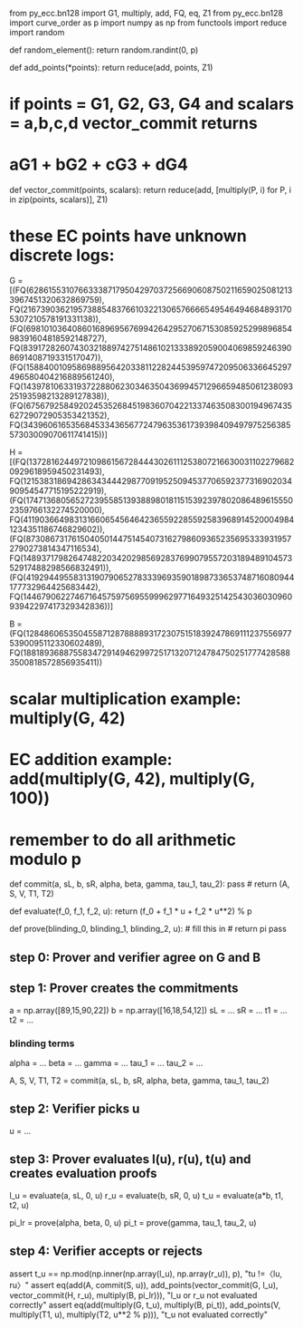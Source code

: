 from py_ecc.bn128 import G1, multiply, add, FQ, eq, Z1
from py_ecc.bn128 import curve_order as p
import numpy as np
from functools import reduce
import random

def random_element():
    return random.randint(0, p)

def add_points(*points):
    return reduce(add, points, Z1)

# if points = G1, G2, G3, G4 and scalars = a,b,c,d vector_commit returns
# aG1 + bG2 + cG3 + dG4
def vector_commit(points, scalars):
    return reduce(add, [multiply(P, i) for P, i in zip(points, scalars)], Z1)


# these EC points have unknown discrete logs:
G = [(FQ(6286155310766333871795042970372566906087502116590250812133967451320632869759), FQ(2167390362195738854837661032213065766665495464946848931705307210578191331138)),
     (FQ(6981010364086016896956769942642952706715308592529989685498391604818592148727), FQ(8391728260743032188974275148610213338920590040698592463908691408719331517047)),
     (FQ(15884001095869889564203381122824453959747209506336645297496580404216889561240), FQ(14397810633193722880623034635043699457129665948506123809325193598213289127838)),
     (FQ(6756792584920245352684519836070422133746350830019496743562729072905353421352), FQ(3439606165356845334365677247963536173939840949797525638557303009070611741415))]

H = [(FQ(13728162449721098615672844430261112538072166300311022796820929618959450231493), FQ(12153831869428634344429877091952509453770659237731690203490954547715195222919),
    (FQ(17471368056527239558513938898018115153923978020864896155502359766132274520000), FQ(4119036649831316606545646423655922855925839689145200049841234351186746829602)),
    (FQ(8730867317615040501447514540731627986093652356953339319572790273814347116534), FQ(14893717982647482203420298569283769907955720318948910457352917488298566832491)),
    (FQ(419294495583131907906527833396935901898733653748716080944177732964425683442), FQ(14467906227467164575975695599962977164932514254303603096093942297417329342836))]

B = (FQ(12848606535045587128788889317230751518392478691112375569775390095112330602489), FQ(18818936887558347291494629972517132071247847502517774285883500818572856935411))

# scalar multiplication example: multiply(G, 42)
# EC addition example: add(multiply(G, 42), multiply(G, 100))

# remember to do all arithmetic modulo p
def commit(a, sL, b, sR, alpha, beta, gamma, tau_1, tau_2):
    pass
    # return (A, S, V, T1, T2)


def evaluate(f_0, f_1, f_2, u):
    return (f_0 + f_1 * u + f_2 * u**2) % p

def prove(blinding_0, blinding_1, blinding_2, u):
    # fill this in
    # return pi
    pass

## step 0: Prover and verifier agree on G and B

## step 1: Prover creates the commitments
a = np.array([89,15,90,22])
b = np.array([16,18,54,12])
sL = ...
sR = ...
t1 = ...
t2 = ...

### blinding terms
alpha = ...
beta = ...
gamma = ...
tau_1 = ...
tau_2 = ...

A, S, V, T1, T2 = commit(a, sL, b, sR, alpha, beta, gamma, tau_1, tau_2)

## step 2: Verifier picks u
u = ...

## step 3: Prover evaluates l(u), r(u), t(u) and creates evaluation proofs
l_u = evaluate(a, sL, 0, u)
r_u = evaluate(b, sR, 0, u)
t_u = evaluate(a*b, t1, t2, u)

pi_lr = prove(alpha, beta, 0, u)
pi_t = prove(gamma, tau_1, tau_2, u)

## step 4: Verifier accepts or rejects
assert t_u == np.mod(np.inner(np.array(l_u), np.array(r_u)), p), "tu !=〈lu, ru〉"
assert eq(add(A, commit(S, u)), add_points(vector_commit(G, l_u), vector_commit(H, r_u), multiply(B, pi_lr))), "l_u or r_u not evaluated correctly"
assert eq(add(multiply(G, t_u), multiply(B, pi_t)), add_points(V, multiply(T1, u), multiply(T2, u**2 % p))), "t_u not evaluated correctly"
